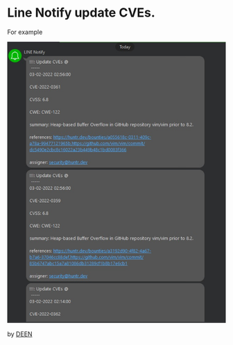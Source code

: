 # Line Notify update CVEs.

For example

![](https://raw.githubusercontent.com/deen666/Line-Notify-CVEs/main/Line-Noti-Update.jpg)


by [DEEN](https://github.com/deen666)
